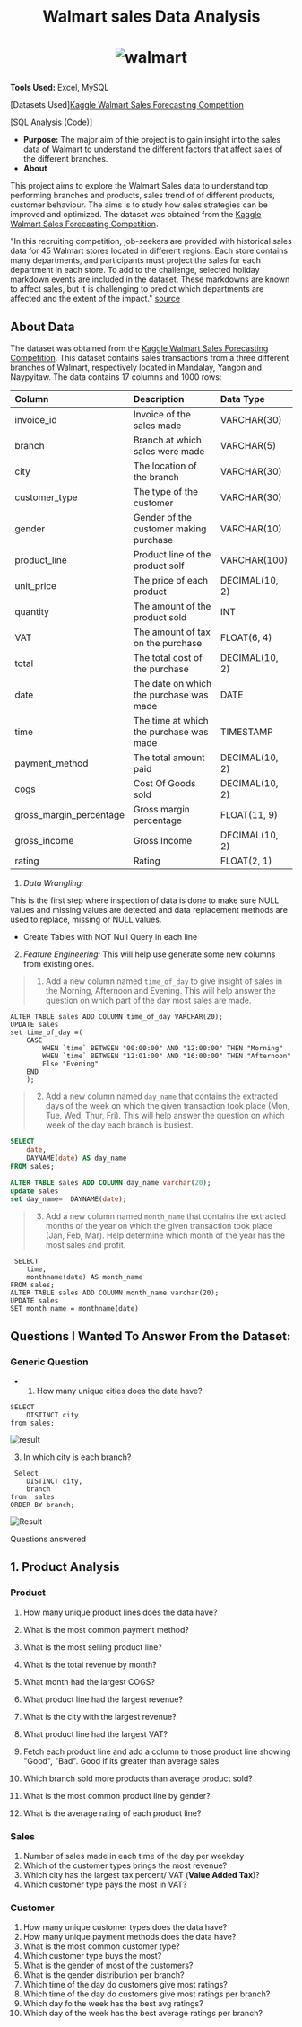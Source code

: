 # <p align="center">Walmart sales Data Analysis</p>
# <p align="center">![walmart](https://github.com/Ashelle04/walmart-Sales-Data-Analysis-/assets/128568320/10e1a53d-cc3e-4bb0-800a-95e264e482d2)
</p>

**Tools Used:** Excel, MySQL

[Datasets Used][Kaggle Walmart Sales Forecasting Competition](https://www.kaggle.com/c/walmart-recruiting-store-sales-forecasting)

[SQL Analysis (Code)]


- **Purpose:**  The major aim of thie project is to gain insight into the sales data of Walmart to understand the different factors that affect sales of the different branches.
- **About** 

This project aims to explore the Walmart Sales data to understand top performing branches and products, sales trend of of different products, customer behaviour. The aims is to study how sales strategies can be improved and optimized. The dataset was obtained from the [Kaggle Walmart Sales Forecasting Competition](https://www.kaggle.com/c/walmart-recruiting-store-sales-forecasting).

"In this recruiting competition, job-seekers are provided with historical sales data for 45 Walmart stores located in different regions. Each store contains many departments, and participants must project the sales for each department in each store. To add to the challenge, selected holiday markdown events are included in the dataset. These markdowns are known to affect sales, but it is challenging to predict which departments are affected and the extent of the impact." [source](https://www.kaggle.com/c/walmart-recruiting-store-sales-forecasting)

## About Data

The dataset was obtained from the [Kaggle Walmart Sales Forecasting Competition](https://www.kaggle.com/c/walmart-recruiting-store-sales-forecasting). This dataset contains sales transactions from a three different branches of Walmart, respectively located in Mandalay, Yangon and Naypyitaw. The data contains 17 columns and 1000 rows:

| Column                  | Description                             | Data Type      |
| :---------------------- | :-------------------------------------- | :------------- |
| invoice_id              | Invoice of the sales made               | VARCHAR(30)    |
| branch                  | Branch at which sales were made         | VARCHAR(5)     |
| city                    | The location of the branch              | VARCHAR(30)    |
| customer_type           | The type of the customer                | VARCHAR(30)    |
| gender                  | Gender of the customer making purchase  | VARCHAR(10)    |
| product_line            | Product line of the product solf        | VARCHAR(100)   |
| unit_price              | The price of each product               | DECIMAL(10, 2) |
| quantity                | The amount of the product sold          | INT            |
| VAT                 | The amount of tax on the purchase       | FLOAT(6, 4)    |
| total                   | The total cost of the purchase          | DECIMAL(10, 2) |
| date                    | The date on which the purchase was made | DATE           |
| time                    | The time at which the purchase was made | TIMESTAMP      |
| payment_method                 | The total amount paid                   | DECIMAL(10, 2) |
| cogs                    | Cost Of Goods sold                      | DECIMAL(10, 2) |
| gross_margin_percentage | Gross margin percentage                 | FLOAT(11, 9)   |
| gross_income            | Gross Income                            | DECIMAL(10, 2) |
| rating                  | Rating                                  | FLOAT(2, 1)    |

1. *Data Wrangling:*

 This is the first step where inspection of data is done to make sure NULL values and missing values are detected and data replacement methods are used to replace, missing or NULL values.
- Create Tables with NOT Null Query in each line


2. *Feature Engineering:* 
This will help use generate some new columns from existing ones.

> 1. Add a new column named `time_of_day` to give insight of sales in the Morning, Afternoon and Evening. This will help answer the question on which part of the day most sales are made.
```mysql
ALTER TABLE sales ADD COLUMN time_of_day VARCHAR(20);
UPDATE sales 
set time_of_day =(
	CASE 
		WHEN `time` BETWEEN "00:00:00" AND "12:00:00" THEN "Morning"
        WHEN `time` BETWEEN "12:01:00" AND "16:00:00" THEN "Afternoon"
        Else "Evening"
	END
    );
```
> 2. Add a new column named `day_name` that contains the extracted days of the week on which the given transaction took place (Mon, Tue, Wed, Thur, Fri). This will help answer the question on which week of the day each branch is busiest.
``` sql 
SELECT
	date,
    DAYNAME(date) AS day_name
FROM sales;

ALTER TABLE sales ADD COLUMN day_name varchar(20);
update sales
set day_name=  DAYNAME(date);
```
> 3. Add a new column named `month_name` that contains the extracted months of the year on which the given transaction took place (Jan, Feb, Mar). Help determine which month of the year has the most sales and profit.
```
 SELECT
	time,
    monthname(date) AS month_name
FROM sales;
ALTER TABLE sales ADD COLUMN month_name varchar(20);
UPDATE sales
SET month_name = monthname(date)
```

## Questions I Wanted To Answer From the Dataset:
### Generic Question

- 1. How many unique cities does the data have?
```mysql
SELECT 
	DISTINCT city
from sales;
```
![result](https://github.com/Ashelle04/sample-pictures/raw/main/1sql.png)


3. In which city is each branch?
```
 Select
	DISTINCT city,
    branch 
from  sales
ORDER BY branch;
```

![Result](https://github.com/Ashelle04/sample-pictures/raw/main/sql2.png)

Questions answered 
## 1. Product Analysis
### Product

1. How many unique product lines does the data have?

3. What is the most common payment method?
4. What is the most selling product line?
5. What is the total revenue by month?
6. What month had the largest COGS?
7. What product line had the largest revenue?
5. What is the city with the largest revenue?
6. What product line had the largest VAT?
7. Fetch each product line and add a column to those product line showing "Good", "Bad". Good if its greater than average sales
8. Which branch sold more products than average product sold?
9. What is the most common product line by gender?
12. What is the average rating of each product line?

### Sales

1. Number of sales made in each time of the day per weekday
2. Which of the customer types brings the most revenue?
3. Which city has the largest tax percent/ VAT (**Value Added Tax**)?
4. Which customer type pays the most in VAT?

### Customer

1. How many unique customer types does the data have?
2. How many unique payment methods does the data have?
3. What is the most common customer type?
4. Which customer type buys the most?
5. What is the gender of most of the customers?
6. What is the gender distribution per branch?
7. Which time of the day do customers give most ratings?
8. Which time of the day do customers give most ratings per branch?
9. Which day fo the week has the best avg ratings?
10. Which day of the week has the best average ratings per branch?

